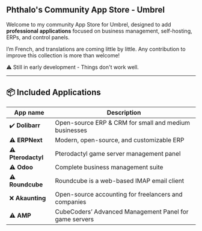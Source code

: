 ## Phthalo's Community App Store - Umbrel

Welcome to my community App Store for Umbrel, designed to add **professional applications** focused on business management, self-hosting, ERPs, and control panels.

I’m French, and translations are coming little by little. Any contribution to improve this collection is more than welcome!

⚠️ Still in early development - Things don't work well.

---

## 📦 Included Applications

| App name | Description |
|----------------------|-------------|
| ✔️ **Dolibarr**         | Open-source ERP & CRM for small and medium businesses |
| ⚠️ **ERPNext**          | Modern, open-source, and customizable ERP |
| ⚠️ **Pterodactyl**      | Pterodactyl game server management panel |
| ⚠️ **Odoo**             | Complete business management suite |
| ⚠️ **Roundcube**        | Roundcube is a web-based IMAP email client |
| ❌ **Akaunting**        | Open-source accounting for freelancers and companies |
| ⚠️ **AMP**              | CubeCoders’ Advanced Management Panel for game servers |
